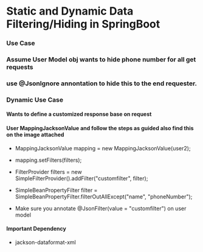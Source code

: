 # Static and Dynamic Data Filtering/Hiding in SpringBoot

### Use Case

### Assume User Model obj wants to hide phone number for all get requests

### use @JsonIgnore annontation to hide this to the end requester.

### Dynamic Use Case

#### Wants to define a customized response base on request

#### User MappingJacksonValue and follow the steps as guided also find this on the image attached

* MappingJacksonValue mapping = new MappingJacksonValue(user2);

* mapping.setFilters(filters);

* FilterProvider filters = new SimpleFilterProvider().addFilter("customfilter", filter); 

* SimpleBeanPropertyFilter filter = SimpleBeanPropertyFilter.filterOutAllExcept("name", "phoneNumber");

* Make sure you annotate @JsonFilter(value = "customfilter") on user model

#### Important Dependency

* jackson-dataformat-xml
